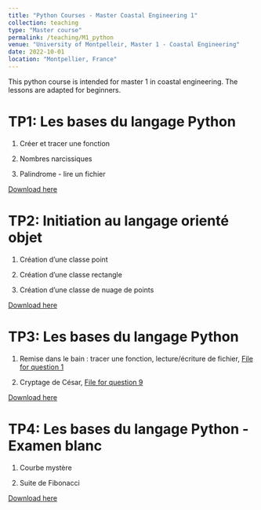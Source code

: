 ```yaml
---
title: "Python Courses - Master Coastal Engineering 1"
collection: teaching
type: "Master course"
permalink: /teaching/M1_python
venue: "University of Montpelleir, Master 1 - Coastal Engineering"
date: 2022-10-01
location: "Montpellier, France"
---
```


This python course is intended for master 1 in coastal engineering. The lessons are adapted for beginners.

TP1: Les bases du langage Python
======
1) Créer et tracer une fonction 

2) Nombres narcissiques

3) Palindrome - lire un fichier

[Download here](http://ronan-dupont.github.io/files/teaching/HAT004_M1_TP-01.pdf)

TP2: Initiation au langage orienté objet
======
1) Création d’une classe point

2) Création d’une classe rectangle

3) Création d’une classe de nuage de points

[Download here](http://ronan-dupont.github.io/files/teaching/HAT004_M1_TP-02.pdf)

TP3: Les bases du langage Python
======
1) Remise dans le bain : tracer une fonction, lecture/écriture de fichier, [File for question 1](http://ronan-dupont.github.io/files/teaching/fichierTP03.txt)

2) Cryptage de César, [File for question 9](http://ronan-dupont.github.io/files/teaching/TP03_file_Q9.txt)

[Download here](http://ronan-dupont.github.io/files/teaching/HAT004_M1_TP-03.pdf)

TP4: Les bases du langage Python - Examen blanc
======
1) Courbe mystère 

2) Suite de Fibonacci

[Download here](http://ronan-dupont.github.io/files/teaching/HAT004_M1_TP-04.pdf)
